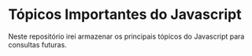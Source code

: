 # Tópicos Importantes do Javascript

Neste repositório irei armazenar os principais tópicos do Javascript para consultas futuras.
